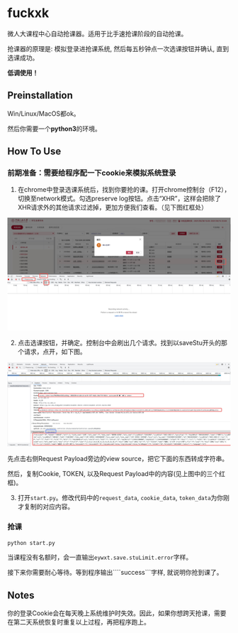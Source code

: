 # fuckxk

微人大课程中心自动抢课器。适用于比手速抢课阶段的自动抢课。

抢课器的原理是: 模拟登录进抢课系统, 然后每五秒钟点一次选课按钮并确认, 直到选课成功。


**低调使用！**


## Preinstallation

Win/Linux/MacOS都ok。

然后你需要一个**python3**的环境。

## How To Use 

### 前期准备：需要给程序配一下cookie来模拟系统登录

1. 在chrome中登录选课系统后，找到你要抢的课。打开chrome控制台（F12），切换至network模式。勾选preserve log按钮。点击“XHR”，这样会把除了XHR请求外的其他请求过滤掉，更加方便我们查看。（见下图红框处）

![image](figures/p4.png)

2. 点击选课按钮，并确定。控制台中会刷出几个请求。找到以saveStu开头的那个请求，点开，如下图。

![image](figures/p2.png)

先点击右侧Request Payload旁边的view source，把它下面的东西转成字符串。

然后，复制Cookie, TOKEN, 以及Request Payload中的内容(见上图中的三个红框)。

3. 打开```start.py```。修改代码中的```request_data```, ```cookie_data```, ```token_data```为你刚才复制的对应内容。

### 抢课

```python start.py```

当课程没有名额时，会一直输出```eywxt.save.stuLimit.error```字样。

接下来你需要耐心等待。等到程序输出````success```字样, 就说明你抢到课了。

## Notes

你的登录Cookie会在每天晚上系统维护时失效。因此，如果你想跨天抢课，需要在第二天系统恢复时重复以上过程，再把程序跑上。

